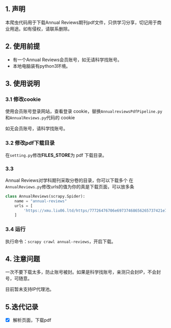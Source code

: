 ## 1. 声明
本爬虫代码用于下载Annual Reviews期刊pdf文件，只供学习分享，切记用于商业用途。如有侵权，请联系删除。

## 2. 使用前提
- 有一个Annual Reviews会员账号，如无请科学找账号。
- 本地电脑装有python3环境。

## 3. 使用说明

### 3.1 修改cookie
使用会员账号登录网站，查看登录 cookie，替换`AnnualreviewsPdfPipeline.py`和`AnnualReviews.py`代码的 cookie

如无会员账号，请科学找账号。

### 3.2 修改pdf下载目录
在`setting.py`修改**FILES_STORE**为 pdf 下载目录。

### 3.3
Annual Reviews对学科期刊采取分卷的目录，你可以下载多个
在`AnnualReviews.py`修改urls的值为你的真是下载页面，可以放多条
```python
class AnnualReviews(scrapy.Spider):
    name = "annual-reviews"
    urls = [
        'https://xmu.liu06.ltd/https/77726476706e69737468656265737421e7e056d2263e66457f049ba98e5c26222a0a60acda/toc/soc/1/1'
    ]
```

### 3.4 运行
执行命令：```scrapy crawl annual-reviews```，开启下载。

## 4. 注意问题
一次不要下载太多，防止账号被封。如果是科学找账号，亲测只会封IP，不会封号，可随意。

目前暂未支持IP代理池。

## 5.迭代记录
- [x] 解析页面，下载pdf